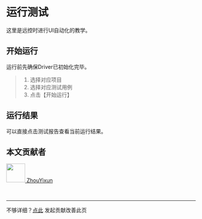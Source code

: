 # 运行测试

这里是远控时进行UI自动化的教学。

## 开始运行

运行前先确保Driver已初始化完毕。
> 1. 选择对应项目
> 2. 选择对应测试用例
> 3. 点击【开始运行】

## 运行结果

可以直接点击测试报告查看当前运行结果。

## 本文贡献者
<div class="cont">
<a href="https://github.com/ZhouYixun" target="_blank">
<img src="https://avatars.githubusercontent.com/u/56339314?v=4" width="50"/>
<span>ZhouYixun</span>
</a>
</div>


&nbsp;
&nbsp;
***
不够详细？[点此](https://github.com/SonicCloudOrg/sonic-offical-website/edit/main/src/markdown/doc/doc-run.md) 发起贡献改善此页